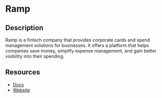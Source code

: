 # Ramp

## Description

Ramp is a fintech company that provides corporate cards and spend management solutions for businesses. It offers a platform that helps companies save money, simplify expense management, and gain better visibility into their spending.

## Resources

- [Docs](https://docs.ramp.com)
- [Website](ramp.com)
